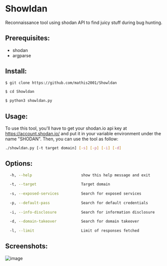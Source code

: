 # Showldan
Reconnaissance tool using shodan API to find juicy stuff during bug hunting.

## Prerequisites:

- shodan
- argparse

## Install:
```bash
$ git clone https://github.com/mathis2001/Showldan

$ cd Showldan

$ python3 showldan.py
```
## Usage:

To use this tool, you'll have to get your shodan.io api key at https://account.shodan.io/ and put it in your variable environment under the name "SHODAN".
Then, you can use the tool as follow:

```bash
./showldan.py [-t target domain] [-s] [-p] [-i] [-d]
```


## Options:
```bash
  -h, --help                      show this help message and exit
  
  -t, --target                    Target domain
  
  -s, --exposed-services          Search for exposed services
  
  -p, --default-pass              Search for default credentials
  
  -i, --info-disclosure           Search for information disclosure
  
  -d, --domain-takeover           Search for domain takeover
  
  -l, --limit                     Limit of responses fetched
```
## Screenshots:

![image](https://user-images.githubusercontent.com/40497633/222154297-a5b53836-f134-4cf9-bd54-c633023ec3ea.png)
